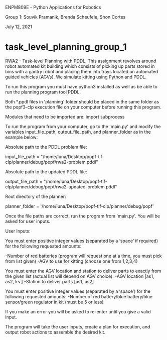 ENPM809E - Python Applications for Robotics

Group 1: Souvik Pramanik, Brenda Scheufele, Shon Cortes

July 12, 2021


# task_level_planning_group_1
RWA2 - Task-level Planning with PDDL.  This assignment revolves around robot automated kit building which consists of picking up parts stored in bins with a gantry robot and placing them into trays located on automated guided vehicles (AGVs). We simulate kitting using Python and PDDL.
  
To run this program you must have python3 installed as well as be able to run the planning program tool PDDL.  

Both *.ppdl files in 'planning' folder should be placed in the same folder as the popf3-clp execution file on your computer before running this program.  

Modules that need to be imported are:   import subprocess

To run the program from your computer, go to the 'main.py' and modify the variables input_file_path, output_file_path, and planner_folder as in the example below:

Absolute path to the PDDL problem file:

input_file_path = "/home/luna/Desktop/popf-tif-clp/planner/debug/popf/rwa2-problem.pddl"

Absolute path to the updated PDDL file:

output_file_path = "/home/luna/Desktop/popf-tif-clp/planner/debug/popf/rwa2-updated-problem.pddl"

Root directory of the planner:

planner_folder = '/home/luna/Desktop/popf-tif-clp/planner/debug/popf'


Once the file paths are correct, run the program from 'main.py'. You will be asked for user inputs.


User Inputs: 

You must enter positive integer values (separated by a ‘space’ if required) for the following requested amounts: 

-Number of red batteries (program will request one at a time, you must pick from list given)
-AGV to use for kitting (choose one from 1,2,3,4)

You must enter the AGV location and station to deliver parts to exactly from the given list (actual list will depend on AGV choice):
-AGV location [as1, as2, ks ]
-Station to deliver parts [as1, as2]

You must enter positive integer values (separated by a ‘space’) for the following requested amounts: 
-Number of red battery/blue battery/blue sensor/green regulator in kit (must be 5 or less)


If you make an error you will be asked to re-enter until you give a valid input.

The program will take the user inputs, create a plan for execution, and output robot actions to assemble the desired kit.


